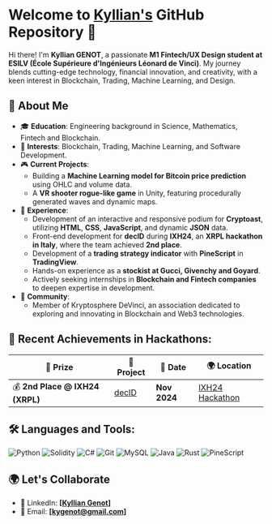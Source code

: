# Welcome to <a href="https://www.linkedin.com/in/kyllian-genot/">Kyllian's</a> GitHub Repository 🌟

Hi there! I'm **Kyllian GENOT**, a passionate **M1 Fintech/UX Design student at ESILV (École Supérieure d'Ingénieurs Léonard de Vinci)**. My journey blends cutting-edge technology, financial innovation, and creativity, with a keen interest in Blockchain, Trading, Machine Learning, and Design.

## 🚀 About Me

- 🎓 **Education**: Engineering background in Science, Mathematics, Fintech and Blockchain.
- 🏦 **Interests**: Blockchain, Trading, Machine Learning, and Software Development.
- 🎮 **Current Projects**:
  - Building a **Machine Learning model for Bitcoin price prediction** using OHLC and volume data.
  - A **VR shooter rogue-like game** in Unity, featuring procedurally generated waves and dynamic maps.
- 💼 **Experience**:
  - Development of an interactive and responsive podium for **Cryptoast**, utilizing **HTML**, **CSS**, **JavaScript**, and dynamic **JSON** data.
  - Front-end development for **decID** during **IXH24**, an **XRPL hackathon in Italy**, where the team achieved **2nd place**.
  - Development of a **trading strategy indicator** with **PineScript** in **TradingView**.
  - Hands-on experience as a **stockist at Gucci, Givenchy and Goyard**.
  - Actively seeking internships in **Blockchain and Fintech companies** to deepen expertise in development.
- 🤝 **Community**:
  - Member of Kryptosphere DeVinci, an association dedicated to exploring and innovating in Blockchain and Web3 technologies.

 ## 🥇 Recent Achievements in Hackathons:

| 🏅 **Prize** | 🚀 **Project** | 📅 **Date** | 🌍 **Location** |
| --- | --- | --- | --- |
| 💰 **2nd Place @ IXH24 (XRPL)** | [decID](https://github.com/KyllianGenot/decID) | **Nov 2024** | [IXH24 Hackathon](https://www.xrpl-commons.org/hackathons/ixh24-italian-xrpl-hackathon-2024) |

## 🛠️ Languages and Tools:

![Python](https://img.shields.io/badge/Python-3776AB?style=for-the-badge&logo=python&logoColor=white)
![Solidity](https://img.shields.io/badge/Solidity-363636?style=for-the-badge&logo=solidity&logoColor=white)
![C#](https://img.shields.io/badge/C%23-239120?style=for-the-badge&logo=c-sharp&logoColor=white)
![Git](https://img.shields.io/badge/Git-F05032?style=for-the-badge&logo=git&logoColor=white)
![MySQL](https://img.shields.io/badge/MySQL-4479A1?style=for-the-badge&logo=mysql&logoColor=white)
![Java](https://img.shields.io/badge/Java-ED8B00?style=for-the-badge&logo=java&logoColor=white)
![Rust](https://img.shields.io/badge/Rust-000000?style=for-the-badge&logo=rust&logoColor=white)
![PineScript](https://img.shields.io/badge/PineScript-009988?style=for-the-badge&logo=tradingview&logoColor=white)

## 🌍 Let's Collaborate

- 💼 LinkedIn: **[[Kyllian Genot](https://www.linkedin.com/in/kyllian-genot/)]**
- 📧 Email: **[kygenot@gmail.com]**
